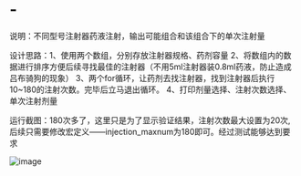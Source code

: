 # -
说明：不同型号注射器药液注射，输出可能组合和该组合下的单次注射量

设计思路：1、使用两个数组，分别存放注射器规格、药剂容量
          2、将数组内的数据进行排序方便后续寻找最佳的注射器（不用5ml注射器装0.8ml药液，防止造成吕布骑狗的现象）
          3、两个for循环，让药剂去找注射器，找到注射器后执行10~180的注射次数。完毕后立马退出循环。
          4、打印剂量选择、注射次数选择、单次注射剂量


运行截图：180次多了，这里只是为了显示验证结果，注射次数最大设置为20次,后续只需要修改宏定义——injection_maxnum为180即可。经过测试能够达到要求

![image](https://github.com/135514/-/blob/main/readme/%E5%B1%8F%E5%B9%95%E6%88%AA%E5%9B%BE%202024-03-16%20130153.png)
